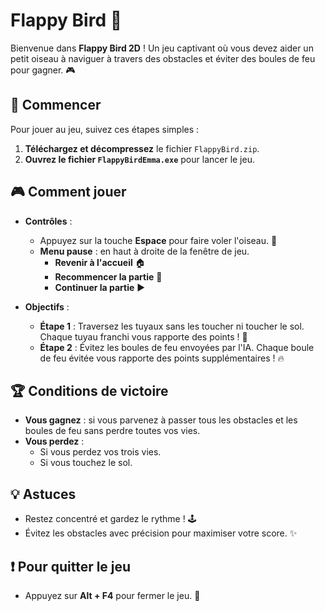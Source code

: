 # Flappy Bird 🐣

Bienvenue dans **Flappy Bird 2D** ! Un jeu captivant où vous devez aider un petit oiseau à naviguer à travers des obstacles et éviter des boules de feu pour gagner. 🎮

## 🚀 Commencer

Pour jouer au jeu, suivez ces étapes simples :

1. **Téléchargez et décompressez** le fichier `FlappyBird.zip`.
2. **Ouvrez le fichier `FlappyBirdEmma.exe`** pour lancer le jeu.

## 🎮 Comment jouer

- **Contrôles** :
  - Appuyez sur la touche **Espace** pour faire voler l'oiseau. 🐣
  - **Menu pause** : en haut à droite de la fenêtre de jeu.
    - **Revenir à l'accueil** 🏠
    - **Recommencer la partie** 🔄
    - **Continuer la partie** ▶️

- **Objectifs** :
  - **Étape 1** : Traversez les tuyaux sans les toucher ni toucher le sol. Chaque tuyau franchi vous rapporte des points ! 🌟
  - **Étape 2** : Évitez les boules de feu envoyées par l'IA. Chaque boule de feu évitée vous rapporte des points supplémentaires ! 🔥

## 🏆 Conditions de victoire

- **Vous gagnez** : si vous parvenez à passer tous les obstacles et les boules de feu sans perdre toutes vos vies.
- **Vous perdez** :
  - Si vous perdez vos trois vies.
  - Si vous touchez le sol.

## 💡 Astuces

- Restez concentré et gardez le rythme ! 🕹️
- Évitez les obstacles avec précision pour maximiser votre score. ✨

## ❗ Pour quitter le jeu

- Appuyez sur **Alt + F4** pour fermer le jeu. 🚪
